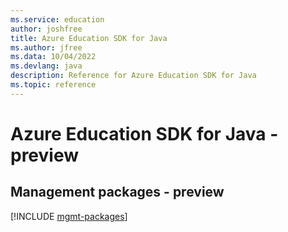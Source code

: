 ```yaml
---
ms.service: education
author: joshfree
title: Azure Education SDK for Java
ms.author: jfree
ms.data: 10/04/2022
ms.devlang: java
description: Reference for Azure Education SDK for Java
ms.topic: reference
---
```

# Azure Education SDK for Java - preview

## Management packages - preview
[!INCLUDE [mgmt-packages](education-mgmt-index.md)]